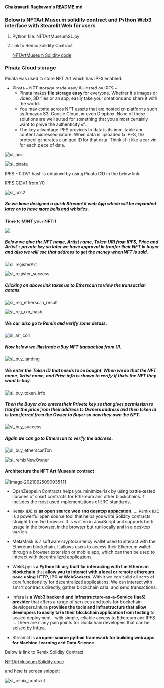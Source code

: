 

#### Chakravarti Raghavan's README.md

### Below is NFTArt Museum solidity contract and Python Web3 interface with Steamlit Web for users

1. Python file: NFTArtMuseumSL.py

2. link to Remix Solidity Contract  

   [NFTArtMuseum Solidity code](https://gist.github.com/rchak007/bcb032abe765e45f2800de85e786dc9c)

   

   

### Pinata Cloud storage

Pinata was used to store NFT Art which has IPFS enabled.

- Pinata - NFT storage made easy & Hosted on IPFS - 
  - Pinata makes **file storage easy** for everyone. Whether it's images or video, 3D files or an app, easily take your creations and share it with the world.
  - You may come across NFT assets that are hosted on platforms such as Amazon S3, Google Cloud, or even Dropbox. None of these solutions are well suited for something that you almost certainly want to prove the authenticity of.
  - The key advantage IPFS provides to data is its immutable and content addressed nature. When data is uploaded to IPFS, the protocol generates a unique ID for that data. Think of it like a car vin for each piece of data.



![sl_ipfs](sl_ipfs.png)





![sl_pinata](sl_pinata.png)



IPFS - CIDV1 hash is obtained by using Pinata CID in the below link:

[IPFS CIDV1 from V0](https://cid.ipfs.io)



![sl_ipfs2](sl_ipfs2.png)





##### So we have  designed a quick StreamLit web App which will be expanded later on to have more bells and whistles.

**Time to MINT your NFT!!**

![](sl_landing.png)



##### Below we give the NFT name, Artist name, Token URI from IPFS, Price and Artist's private key so later we have approval to tranfer their NFT to buyer and also we will use that address to get the money when NFT is sold.

![sl_registerArt](sl_registerArt.png)







![sl_register_success](sl_register_success.png)



##### Clicking on above link takes us to Etherscan to view the transaction details.



![sl_reg_etherscan_result](sl_reg_etherscan_result.png)





![sl_reg_txn_hash](sl_reg_txn_hash.png)





##### We can also go to Remix and verify some details.

![sl_art_coll](sl_art_coll.png)





##### Now below we illustrade a Buy NFT transaction from UI.

![sl_buy_landing](sl_buy_landing.png)



##### We enter the Token ID that needs to be bought. When we do that the NFT name, Artist name, and Price info is shown to verify if thats the NFT they want to buy.

![sl_buy_token_info](sl_buy_token_info.png)

##### Then the Buyer also enters their Private key so that gives permission to tranfer the price from their address to Owners address and then token id is transferred from the Owner to Buyer so now they own the NFT.

![sl_buy_success](sl_buy_success.png)



##### Again we can go to Etherscan to verify the address.

![sl_buy_etherscanTxn](sl_buy_etherscanTxn.png)





![sl_remixNewOwner](sl_remixNewOwner.png)









#### Architecture the NFT Art Museum contract

![image-20210925090935411](Architecture.png)





- OpenZeppelin Contracts helps you minimize risk by using battle-tested libraries of smart contracts for Ethereum and other blockchains. It includes the most used implementations of ERC standards.

- Remix IDE is **an open source web and desktop application**. ... Remix IDE is a powerful open source tool that helps you write Solidity contracts straight from the browser. It is written in JavaScript and supports both usage in the browser, in the browser but run locally and in a desktop version.
- MetaMask is a software cryptocurrency wallet used to interact with the Ethereum blockchain. It allows users to access their Ethereum wallet through a browser extension or mobile app, which can then be used to interact with decentralized applications.

- Web3.py is **a Python library built for interacting with the Ethereum blockchain**  that **allow you to interact with a local or remote ethereum node using HTTP, IPC or WebSockets**. With it we can build all sorts of core functionality for decentralized applications. We can interact with smart contracts directly, gather blockchain data, and send transactions.
- Infura is **a Web3 backend and Infrastructure-as-a-Service (IaaS) provider** that offers a range of services and tools for blockchain developers.Infura **provides the tools and infrastructure that allow developers to easily take their blockchain application from testing** to scaled deployment - with simple, reliable access to Ethereum and IPFS. ... There are many pain points for blockchain developers that can be solved by Infura.
- Streamlit is **an open-source python framework for building web apps for Machine Learning and Data Science**



Below is link to Remix Solidity Contract 

[NFTArtMuseum Solidity code](https://gist.github.com/rchak007/bcb032abe765e45f2800de85e786dc9c)

and here is screen snippet:

![sl_remix_contract](sl_remix_contract.png)









